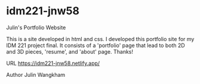 # idm221-jnw58
Julin's Portfolio Website

This is a site developed in html and css. I developed this portfolio site for my IDM 221 project final. It consists of a 'portfolio' page that lead to both 2D and 3D pieces, 'resume', and 'about' page. Thanks!

URL
https://idm221-jnw58.netlify.app/

Author
Julin Wangkham
